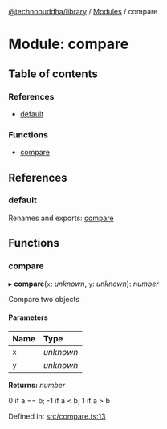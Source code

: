 [@technobuddha/library](../..) / [Modules](../Modules.md) / compare

# Module: compare

## Table of contents

### References

- [default](compare.md#default)

### Functions

- [compare](compare.md#compare)

## References

### default

Renames and exports: [compare](compare.md#compare)

## Functions

### compare

▸ **compare**(`x`: *unknown*, `y`: *unknown*): *number*

Compare two objects

#### Parameters

| Name | Type |
| :------ | :------ |
| `x` | *unknown* |
| `y` | *unknown* |

**Returns:** *number*

0 if a == b; -1 if a < b; 1 if a > b

Defined in: [src/compare.ts:13](../../src/compare.ts#L13)
